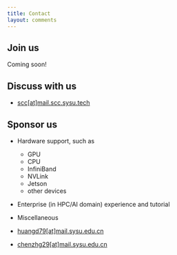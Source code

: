 ```yaml
---
title: Contact
layout: comments
---
```


## Join us

Coming soon!

## Discuss with us

- [scc[at]mail.scc.sysu.tech](mailto:scc@mail.scc.sysu.tech)

## Sponsor us

- Hardware support, such as
  - GPU
  - CPU
  - InfiniBand
  - NVLink
  - Jetson
  - other devices
- Enterprise (in HPC/AI domain) experience and tutorial
- Miscellaneous

- [huangd79[at]mail.sysu.edu.cn](mailto:huangd79@mail.sysu.edu.cn)
- [chenzhg29[at]mail.sysu.edu.cn](mailto:chenzhg29@mail.sysu.edu.cn)
